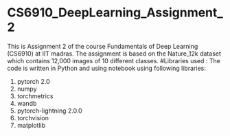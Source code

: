 # CS6910_DeepLearning_Assignment_2
This is Assignment 2 of the course Fundamentals of Deep Learning (CS6910) at IIT madras. The assignment is based on the Nature_12k dataset which contains 12,000 images of 10 different classes.
#Libraries used :
The code is written in Python and using notebook using following libraries:
1. pytorch 2.0
2. numpy
3. torchmetrics
4. wandb
5. pytorch-lightning 2.0.0
6. torchvision
7. matplotlib
